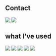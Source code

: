 ## Contact
<span>
  <a href="mailto:legen8899@gmail.com">
    <img src="https://img.shields.io/badge/Gmail-EA4335?style=flat-square&logo=Gmail&logoColor=white"/>
  </a>
  <a href="https://www.linkedin.com/in/lje9data9analyst/">
    <img src="https://img.shields.io/badge/Linkedin-0A66C2?style=flat-square&logo=Linkedin&logoColor=white"/>
  </a>
</span>

## what I've used
<div style="display:flex; flex-direction:column; align-items:flex-start;">
    <div>
        <img src="https://img.shields.io/badge/python-3776AB?style=flat-square&logo=python&logoColor=white">   
        <img src="https://img.shields.io/badge/R-6DB33F?style=flat-square&logo=R&logoColor=white">   
        <img src="https://img.shields.io/badge/Java-007396?style=flat-square&logo=Java&logoColor=white"> 
        <img src="https://img.shields.io/badge/javascript-F7DF1E?style=flat-square&logo=javascript&logoColor=black"> 
        <img src="https://img.shields.io/badge/sqlite-003B57?style=flat-square&logo=sqlite&logoColor=white">
    </div>
</div>
